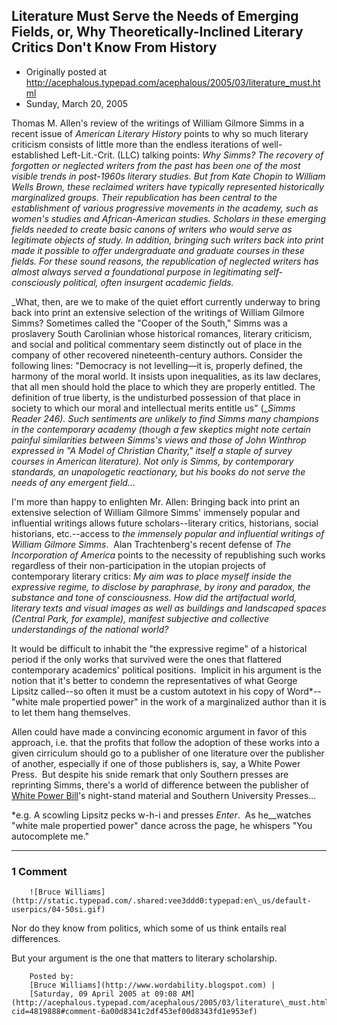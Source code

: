 ## Literature Must Serve the Needs of Emerging Fields, or, Why Theoretically-Inclined Literary Critics Don't Know From History

 * Originally posted at http://acephalous.typepad.com/acephalous/2005/03/literature_must.html
 * Sunday, March 20, 2005



Thomas M. Allen's review of the writings of William Gilmore Simms in a recent issue of _American Literary History_ points to why so much literary criticism consists of little more than the endless iterations of well-established Left-Lit.-Crit. (LLC) talking points:
_Why Simms? The recovery
of forgotten or neglected writers from the past has been one of the
most visible trends in post-1960s literary studies. But from Kate
Chopin to William Wells Brown, these reclaimed writers have typically
represented historically marginalized groups. Their republication has
been central to the establishment of various progressive movements in
the academy, such as women's studies and African-American studies.
Scholars in these emerging fields needed to create basic canons of
writers who would serve as legitimate objects of study. In addition,
bringing such writers back into print made it possible to offer
undergraduate and graduate courses in these fields. For these sound
reasons, the republication of neglected writers has almost always
served a foundational purpose in legitimating self-consciously
political, often insurgent academic fields._ 

_What, then, are we to
make of the quiet effort currently underway to bring back into print an
extensive selection of the writings of William Gilmore Simms? Sometimes
called the "Cooper of the South," Simms was a proslavery South
Carolinian whose historical romances, literary criticism, and social
and political commentary seem distinctly out of place in the company of
other recovered nineteenth-century authors. Consider the following
lines: "Democracy is not levelling—it is, properly defined, the
harmony of the moral world. It insists upon inequalities, as its law
declares, that all men should hold the place to which they are properly
entitled. The definition of true liberty, is the undisturbed possession
of that place in society to which our moral and intellectual merits
entitle us" (__Simms Reader 246). Such sentiments are unlikely to
find Simms many champions in the contemporary academy (though a few
skeptics might note certain painful similarities between Simms's views
and those of John Winthrop expressed in "A Model of Christian Charity,"
itself a staple of survey courses in American literature). Not only is
Simms, by contemporary standards, an unapologetic reactionary, but his
books do not serve the needs of any emergent field..._

I'm more than happy to enlighten Mr. Allen: Bringing back into print an extensive selection of William Gilmore Simms' immensely popular and influential writings allows future scholars--literary critics, historians, social historians, etc.--access to _the immensely popular and influential writings of William Gilmore Simms_.  Alan Trachtenberg's recent defense of _The Incorporation of America_ points to the necessity of republishing such works regardless of their non-participation in the utopian projects of contemporary literary critics:
_My aim was to place
myself inside the expressive regime, to disclose by paraphrase, by
irony and paradox, the substance and tone of consciousness. How did the
artifactual world, literary texts and visual images as well as
buildings and
landscaped spaces (Central Park, for example), manifest subjective and collective understandings of the national world?_

It would be difficult to inhabit the "the expressive regime" of a historical period if the only works that survived were the ones that flattered contemporary academics' political positions.  Implicit in his argument is the notion that it's better to condemn the representatives of what George Lipsitz called--so often it must be a custom autotext in his copy of Word\*--"white male propertied power" in the work of a marginalized author than it is to let them hang themselves.  

Allen could have made a convincing economic argument in favor of this approach, i.e. that the profits that follow the adoption of these works into a given cirriculum should go to a publisher of one literature over the publisher of another, especially if one of those publishers is, say, a White Power Press.  But despite his snide remark that only Southern presses are reprinting Simms, there's a world of difference between the publisher of [White Power Bill](http://www.douchechill.com/images/104-gob-stabbed-sm.jpg)'s night-stand material and Southern University Presses...  

\*e.g. A scowling Lipsitz pecks w-h-i and presses _Enter_.  As he__watches "white male propertied power" dance across the page, he whispers "You autocomplete me."

		

* * *

### 1 Comment 

		

                
[]()

	

		![Bruce Williams](http://static.typepad.com/.shared:vee3ddd0:typepad:en\_us/default-userpics/04-50si.gif)
	

	

		

Nor do they know from politics, which some of us think entails real differences. 

But your argument is the one that matters to literary scholarship.  


	

		Posted by:
		[Bruce Williams](http://www.wordability.blogspot.com) |
		[Saturday, 09 April 2005 at 09:08 AM](http://acephalous.typepad.com/acephalous/2005/03/literature\_must.html?cid=4819888#comment-6a00d8341c2df453ef00d8343fd1e953ef)

		

        